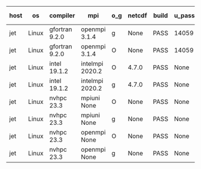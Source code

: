 

| host     | os       | compiler                              | mpi                      | o_g        | netcdf        | build       | u_pass          | u_fail          | s_pass            | s_fail            | e_pass             | e_fail             | nuopc_pass       | nuopc_fail       | artifacts link          |
|----------|----------|---------------------------------------|--------------------------|------------|---------------|-------------|-----------------|-----------------|-------------------|-------------------|--------------------|--------------------|------------------|------------------|-------------------------|
| jet | Linux | gfortran 9.2.0 | openmpi 3.1.4  | g | None  | PASS | 14059 | 0 | 49 | 0 | 81 | 0 | 52 | 1 | <a href="https://github.com/esmf-org/esmf-test-artifacts/tree/4baf29c3a99c3731e2572835c5f7c02573a06438/develop/gfortran/9.2.0/g/openmpi/3.1.4" target="_blank">4baf29c</a> | 
| jet | Linux | gfortran 9.2.0 | openmpi 3.1.4  | O | None  | PASS | 14059 | 0 | 49 | 0 | 81 | 0 | 52 | 1 | <a href="https://github.com/esmf-org/esmf-test-artifacts/tree/6ff476b21e9d9c8ade18209914541d2f4adf62b0/develop/gfortran/9.2.0/O/openmpi/3.1.4" target="_blank">6ff476b</a> | 
| jet | Linux | intel 19.1.2 | intelmpi 2020.2  | O | 4.7.0  | PASS | None | None | None | None | None | None | None | None | <a href="https://github.com/esmf-org/esmf-test-artifacts/tree/2c2ef707eef7793d99687d654ce7f84f343e5f0d/develop/intel/19.1.2/O/intelmpi/2020.2" target="_blank">2c2ef70</a> | 
| jet | Linux | intel 19.1.2 | intelmpi 2020.2  | g | 4.7.0  | PASS | None | None | None | None | None | None | None | None | <a href="https://github.com/esmf-org/esmf-test-artifacts/tree/f7281e814f5307482e82595172127db62166b15a/develop/intel/19.1.2/g/intelmpi/2020.2" target="_blank">f7281e8</a> | 
| jet | Linux | nvhpc 23.3 | mpiuni None  | O | None  | PASS | None | None | None | None | None | None | None | None | <a href="https://github.com/esmf-org/esmf-test-artifacts/tree/ab556c76537ed116cfdc8c0f9bd5849047882b26/develop/nvhpc/23.3/O/mpiuni/None" target="_blank">ab556c7</a> | 
| jet | Linux | nvhpc 23.3 | mpiuni None  | g | None  | PASS | None | None | None | None | None | None | None | None | <a href="https://github.com/esmf-org/esmf-test-artifacts/tree/c207201dc80525c964332910ae93a7969103fea3/develop/nvhpc/23.3/g/mpiuni/None" target="_blank">c207201</a> | 
| jet | Linux | nvhpc 23.3 | openmpi None  | O | None  | PASS | None | None | None | None | None | None | None | None | <a href="https://github.com/esmf-org/esmf-test-artifacts/tree/902b172ddf7c75da98f5e9a2a5c4aca494b124bb/develop/nvhpc/23.3/O/openmpi/None" target="_blank">902b172</a> | 
| jet | Linux | nvhpc 23.3 | openmpi None  | g | None  | PASS | None | None | None | None | None | None | None | None | <a href="https://github.com/esmf-org/esmf-test-artifacts/tree/c19bb478001066e69a94a652e0df416dcd18175a/develop/nvhpc/23.3/g/openmpi/None" target="_blank">c19bb47</a> | 

